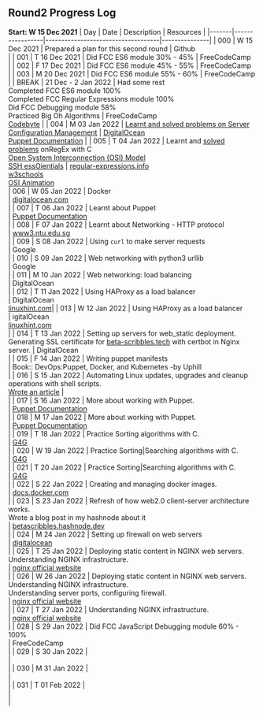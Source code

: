 ## Round2 Progress Log
**Start: W 15 Dec 2021**
| Day | Date | Description | Resources |
|-------|-----------------|------------------------------------|---------------|
| 000 | W 15 Dec 2021 | Prepared a plan for this second round | Github <br/> |
| 001 | T 16 Dec 2021 | Did FCC ES6 module 30% - 45% | FreeCodeCamp <br/> |
| 002 | F 17 Dec 2021 | Did FCC ES6 module 45% - 55% | FreeCodeCamp <br/> |
| 003 | M 20 Dec 2021 | Did FCC ES6 module 55% - 60% | FreeCodeCamp <br/> |
| BREAK | 21 Dec - 2 Jan 2022 | Had some rest <br/> Completed FCC ES6 module 100% <br/> Completed FCC Regular Expressions module 100% <br/> Did FCC Debugging module 58% <br/> Practiced Big Oh Algorithms | FreeCodeCamp <br/> [Codebyte](https://coderbyte.com/starter-course/algorithms-and-data-structures) |
| 004 | M 03 Jan 2022 | [Learnt and solved problems on Server Configuration Management](https://github.com/betascribbles/alx-system_engineering-devops/tree/main/0x0A-configuration_management) | [DigitalOcean](https://www.digitalocean.com/community/tutorials/an-introduction-to-configuration-management) <br/> [Puppet Documentation](https://puppet.com/docs/puppet/latest) |
| 005 | T 04 Jan 2022 | Learnt and [solved problems](https://github.com/betascribbles/alx-system_engineering-devops/tree/main/0x06-regular_expressions) onRegEx with C <br/> [Open System Interconnection (OSI) Model](https://github.com/betascribbles/alx-system_engineering-devops/tree/main/0x07-networking_basics) <br/> [SSH essOientials]() | [regular-expressions.info](https://www.regular-expressions.info/) <br/> [w3schools](https://www.w3schools.com/jsref/jsref_obj_regexp.asp) <br/> [ OSI Animation](https://www.youtube.com/watch?v=vv4y_uOneC0) <br/>
| 006 | W 05 Jan 2022 | Docker <br/> | [digitalocean.com](https://www.digitalocean.com/community/tutorials/what-is-docker#:~:text=Docker%20is%20a%20popular%20open,traditional%20server%20or%20virtual%20machine.&text=Working%20with%20Docker%20Containers,tutorials%20under%20the%20docker%20tag) <br/> |
| 007 | T 06 Jan 2022 |  Learnt about Puppet<br/> |  [Puppet Documentation](https://puppet.com/docs/puppet/latest)<br/> |
| 008 | F 07 Jan 2022 |  Learnt about Networking - HTTP protocol <br/> | [www3.ntu.edu.sg](https://www3.ntu.edu.sg/home/ehchua/programming/webprogramming/HTTP_Basics.html)<br/> |
| 009 | S 08 Jan 2022 |  Using `curl` to make server requests<br/> | Google<br/> |
| 010 | S 09 Jan 2022 |  Web networking with python3 urllib<br/> | Google<br/> |
| 011 | M 10 Jan 2022 |  Web networking: load balancing<br/> | DigitalOcean<br/> |
| 012 | T 11 Jan 2022 |  Using HAProxy as a load balancer<br/> | DigitalOcean<br/> [linuxhint.com](https://linuxhint.com/how-to-install-and-configure-haproxy-load-balancer-in-linux/)|
| 013 | W 12 Jan 2022 | Using HAProxy as a load balancer <br/> | igitalOcean<br/> [linuxhint.com](https://linuxhint.com/how-to-install-and-configure-haproxy-load-balancer-in-linux/)<br/> |
| 014 | T 13 Jan 2022 |  Setting up servers for web_static deployment. <br/> Generating SSL certificate for [beta-scribbles.tech](https://www.beta-scribbles.tech) with certbot in Nginx server. | DigitalOcean <br/> |
| 015 | F 14 Jan 2022 |  Writing puppet manifests<br/> | Book:: DevOps:Puppet, Docker, and Kubernetes -by Uphill <br/> |
| 016 | S 15 Jan 2022 |  Automating Linux updates, upgrades and cleanup operations with shell scripts.<br/> [Wrote an article](https://t.co/mqiIq2UlmR) | <br/> |
| 017 | S 16 Jan 2022 |  More about working with Puppet.<br/> |  [Puppet Documentation](https://puppet.com/docs/puppet/latest)<br/> |
| 018 | M 17 Jan 2022 |  More about working with Puppet.<br/> |  [Puppet Documentation](https://puppet.com/docs/puppet/latest)<br/> |
| 019 | T 18 Jan 2022 |  Practice Sorting algorithms with C.<br/> | [G4G](https://www.geeksforgeeks.org/sorting-algorithms/)<br/> |
| 020 | W 19 Jan 2022 |  Practice Sorting|Searching algorithms with C.<br/> | [G4G](https://www.geeksforgeeks.org/sorting-algorithms/)<br/> |
| 021 | T 20 Jan 2022 |  Practice Sorting|Searching algorithms with C.<br/> | [G4G](https://www.geeksforgeeks.org/sorting-algorithms/)<br/> |
| 022 | S 22 Jan 2022 |  Creating and managing docker images.<br/> | [docs.docker.com](https://docs.docker.com)<br/> |
| 023 | S 23 Jan 2022 |  Refresh of how web2.0 client-server architecture works.<br/> Wrote a blog post in my hashnode about it <br/> | [betascribbles.hashnode.dev](https://betascribbles.hashnode.dev/what-happens-when-you-type-googlecom-in-your-browser-and-press-enter)<br/> |
| 024 | M 24 Jan 2022 |  Setting up firewall on web servers<br/> | [digitalocean](https://www.digitalocean.com/community/tutorials/ufw-essentials-common-firewall-rules-and-commands)<br/> |
| 025 | T 25 Jan 2022 |   Deploying static content in NGINX web servers. <br/> Understanding NGINX infrastructure. <br/> |  [nginx official website]()<br/> |
| 026 | W 26 Jan 2022 |  Deploying static content in NGINX web servers.<br/> Understanding NGINX infrastructure.<br/> Understanding server ports, configuring firewall.<br/> |  [nginx official website]()<br/> |
| 027 | T 27 Jan 2022 |  Understanding NGINX infrastructure.<br/> |  [nginx official website]()<br/> |
| 028 | S 29 Jan 2022 |  Did FCC JavaScript Debugging module 60% - 100%<br/> |  FreeCodeCamp<br/> |
| 029 | S 30 Jan 2022 |  <br/> |  <br/> |
| 030 | M 31 Jan 2022 |  <br/> |  <br/> |
| 031 | T 01 Feb 2022 |  <br/> |  <br/> |
